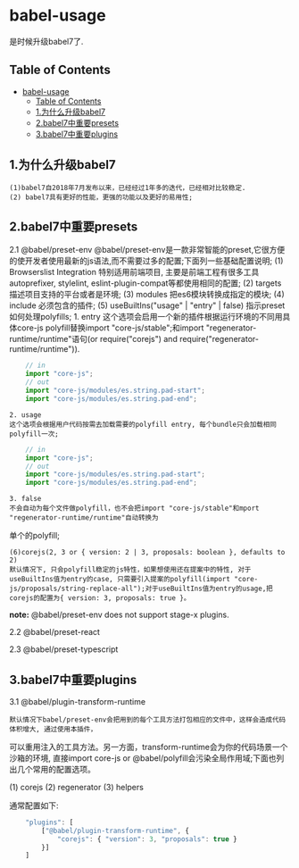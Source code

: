 # babel-usage

是时候升级babel7了.

## Table of Contents

- [babel-usage](#babel-usage)
  - [Table of Contents](#table-of-contents)
  - [1.为什么升级babel7](#1%e4%b8%ba%e4%bb%80%e4%b9%88%e5%8d%87%e7%ba%a7babel7)
  - [2.babel7中重要presets](#2babel7%e4%b8%ad%e9%87%8d%e8%a6%81presets)
  - [3.babel7中重要plugins](#3babel7%e4%b8%ad%e9%87%8d%e8%a6%81plugins)

## 1.为什么升级babel7

    (1)babel7自2018年7月发布以来，已经经过1年多的迭代，已经相对比较稳定. 
    (2) babel7具有更好的性能，更强的功能以及更好的易用性;

## 2.babel7中重要presets

2.1 @babel/preset-env
    @babel/preset-env是一款非常智能的preset,它很方便的使开发者使用最新的js语法,而不需要过多的配置;下面列一些基础配置说明;
(1) Browserslist Integration
    特别适用前端项目, 主要是前端工程有很多工具autoprefixer, stylelint, eslint-plugin-compat等都使用相同的配置;
(2) targets
    描述项目支持的平台或者是环境;
(3) modules
    把es6模块转换成指定的模块;
(4) include
    必须包含的插件;
(5) useBuiltIns("usage" | "entry" | false)
    指示preset如何处理polyfills;
    1. entry
    这个选项会启用一个新的插件根据运行环境的不同用具体core-js polyfill替换import "core-js/stable";和import "regenerator-runtime/runtime"语句(or require("corejs") and require("regenerator-runtime/runtime")).

```javascript
    // in
    import "core-js";
    // out
    import "core-js/modules/es.string.pad-start";
    import "core-js/modules/es.string.pad-end";
```

    2. usage
    这个选项会根据用户代码按需去加载需要的polyfill entry, 每个bundle只会加载相同polyfill一次;

```javascript
    // in
    import "core-js";
    // out
    import "core-js/modules/es.string.pad-start";
    import "core-js/modules/es.string.pad-end";
```

    3. false
    不会自动为每个文件做polyfill，也不会把import "core-js/stable"和mport "regenerator-runtime/runtime"自动转换为
单个的polyfill;

    (6)corejs(2, 3 or { version: 2 | 3, proposals: boolean }, defaults to 2)
    默认情况下, 只会polyfill稳定的js特性，如果想使用还在提案中的特性, 对于useBuiltIns值为entry的case, 只需要引入提案的polyfill(import "core-js/proposals/string-replace-all");对于useBuiltIns值为entry的usage,把corejs的配置为{ version: 3, proposals: true }。

**note:** @babel/preset-env does not support stage-x plugins.

2.2 @babel/preset-react

2.3 @babel/preset-typescript

## 3.babel7中重要plugins

3.1 @babel/plugin-transform-runtime

    默认情况下babel/preset-env会把用到的每个工具方法打包相应的文件中，这样会造成代码体积增大, 通过使用本插件，
可以重用注入的工具方法。另一方面，transform-runtime会为你的代码场景一个沙箱的环境, 直接import core-js or @babel/polyfill会污染全局作用域;下面也列出几个常用的配置选项。

(1) corejs
(2) regenerator
(3) helpers

通常配置如下:

```javascript
    "plugins": [
        ["@babel/plugin-transform-runtime", {
            "corejs": { "version": 3, "proposals": true }
        }]
    ]
```
